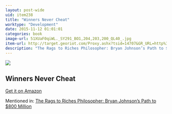 ```yaml
---
layout: post-wide
uid: item238
title: "Winners Never Cheat"
worktype: "Development"
date: 2015-11-12 01:01:01
categories: book
image-url: 51XUaF0qiWL._SY291_BO1,204,203,200_QL40_.jpg
item-url: http://target.georiot.com/Proxy.ashx?tsid=14707&GR_URL=http%3A%2F%2Fwww.amazon.com%2FWinners-Never-Cheat-Everyday-Forgotten%2Fdp%2F0131863665%2F
description: "The Rags to Riches Philosopher: Bryan Johnson’s Path to $800 Million"
---
```

<a href="http://target.georiot.com/Proxy.ashx?tsid=14707&GR_URL=http%3A%2F%2Fwww.amazon.com%2FWinners-Never-Cheat-Everyday-Forgotten%2Fdp%2F0131863665%2F" target="blank"><img src="../../../../img/thumbs/51XUaF0qiWL._SY291_BO1,204,203,200_QL40_.jpg" class="prod-img"></a>
<h2>Winners Never Cheat</h2>
<p><a href="http://target.georiot.com/Proxy.ashx?tsid=14707&GR_URL=http%3A%2F%2Fwww.amazon.com%2FWinners-Never-Cheat-Everyday-Forgotten%2Fdp%2F0131863665%2F" target="blank">Get it on Amazon</a><p>
<p>Mentioned in: <a href="http://fourhourworkweek.com/2015/06/12/bryan-johnson/" target="blank">The Rags to Riches Philosopher: Bryan Johnson’s Path to $800 Million</a></p>
